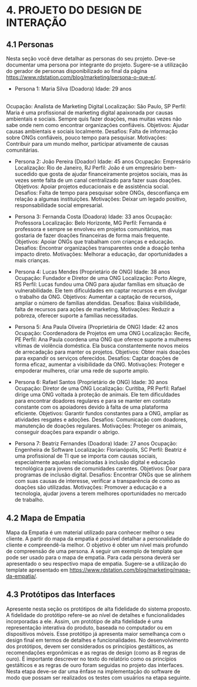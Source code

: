 # 4. PROJETO DO DESIGN DE INTERAÇÃO

## 4.1 Personas
Nesta seção você deve detalhar as personas do seu projeto. Deve-se documentar uma persona por integrante do projeto. Sugere-se a utilização do gerador de personas disponibilizado ao final da página https://www.rdstation.com/blog/marketing/persona-o-que-e/.

- Persona 1: Maria Silva (Doadora)
Idade: 29 anos
<br/>
Ocupação: Analista de Marketing Digital
Localização: São Paulo, SP
Perfil: Maria é uma profissional de marketing digital apaixonada por causas ambientais e sociais. Sempre quis fazer doações, mas muitas vezes não sabe onde nem como encontrar organizações confiáveis.
Objetivos: Ajudar causas ambientais e sociais localmente.
Desafios: Falta de informação sobre ONGs confiáveis, pouco tempo para pesquisar.
Motivações: Contribuir para um mundo melhor, participar ativamente de causas comunitárias.

- Persona 2: João Pereira (Doador)
Idade: 45 anos
Ocupação: Empresário
Localização: Rio de Janeiro, RJ
Perfil: João é um empresário bem-sucedido que gosta de ajudar financeiramente projetos sociais, mas às vezes sente falta de um canal centralizado para fazer suas doações.
Objetivos: Apoiar projetos educacionais e de assistência social.
Desafios: Falta de tempo para pesquisar sobre ONGs, desconfiança em relação a algumas instituições.
Motivações: Deixar um legado positivo, responsabilidade social empresarial.

- Persona 3: Fernanda Costa (Doadora)
Idade: 33 anos
Ocupação: Professora
Localização: Belo Horizonte, MG
Perfil: Fernanda é professora e sempre se envolveu em projetos comunitários, mas gostaria de fazer doações financeiras de forma mais frequente.
Objetivos: Apoiar ONGs que trabalham com crianças e educação.
Desafios: Encontrar organizações transparentes onde a doação tenha impacto direto.
Motivações: Melhorar a educação, dar oportunidades a mais crianças.

- Persona 4: Lucas Mendes (Proprietário de ONG)
Idade: 38 anos
Ocupação: Fundador e Diretor de uma ONG
Localização: Porto Alegre, RS
Perfil: Lucas fundou uma ONG para ajudar famílias em situação de vulnerabilidade. Ele tem dificuldades em captar recursos e em divulgar o trabalho da ONG.
Objetivos: Aumentar a captação de recursos, ampliar o número de famílias atendidas.
Desafios: Baixa visibilidade, falta de recursos para ações de marketing.
Motivações: Reduzir a pobreza, oferecer suporte a famílias necessitadas.

- Persona 5: Ana Paula Oliveira (Proprietária de ONG) 
Idade: 42 anos
Ocupação: Coordenadora de Projetos em uma ONG
Localização: Recife, PE
Perfil: Ana Paula coordena uma ONG que oferece suporte a mulheres vítimas de violência doméstica. Ela busca constantemente novos meios de arrecadação para manter os projetos.
Objetivos: Obter mais doações para expandir os serviços oferecidos.
Desafios: Captar doações de forma eficaz, aumentar a visibilidade da ONG.
Motivações: Proteger e empoderar mulheres, criar uma rede de suporte amplo.

- Persona 6: Rafael Santos (Proprietário de ONG)
Idade: 30 anos
Ocupação: Diretor de uma ONG
Localização: Curitiba, PR
Perfil: Rafael dirige uma ONG voltada à proteção de animais. Ele tem dificuldades para encontrar doadores regulares e para se manter em contato constante com os apoiadores devido à falta de uma plataforma eficiente.
Objetivos: Garantir fundos constantes para a ONG, ampliar as atividades resgates e adoções.
Desafios: Comunicação com doadores, manutenção de doações regulares.
Motivações: Proteger os animais, conseguir doações para expandir o abrigo.

- Persona 7: Beatriz Fernandes (Doadora)
Idade: 27 anos
Ocupação: Engenheira de Software
Localização: Florianópolis, SC
Perfil: Beatriz é uma profissional de TI que se importa com causas sociais, especialmente aquelas relacionadas à inclusão digital e educação tecnológica para jovens de comunidades carentes.
Objetivos: Doar para programas de inclusão digital.
Desafios: Encontrar ONGs que se alinhem com suas causas de interesse, verificar a transparência de como as doações são utilizadas.
Motivações: Promover a educação e a tecnologia, ajudar jovens a terem melhores oportunidades no mercado de trabalho.

## 4.2 Mapa de Empatia
Mapa da Empatia é um material utilizado para conhecer melhor o seu cliente. A partir do mapa da empatia é possível detalhar a personalidade do cliente e compreendê-la melhor. O objetivo é obter um nível mais profundo de compreensão de uma persona. A seguir um exemplo de template que pode ser usado para o mapa de empatia. Para cada persona deverá ser apresentado o seu respectivo mapa de empatia. Sugere-se a utilização do template apresentado em https://www.rdstation.com/blog/marketing/mapa-da-empatia/.

## 4.3 Protótipos das Interfaces
Apresente nesta seção os protótipos de alta fidelidade do sistema proposto. A fidelidade do protótipo refere-se ao nível de detalhes e funcionalidades incorporadas a ele. Assim, um protótipo de alta fidelidade é uma representação interativa do produto, baseada no computador ou em dispositivos móveis. Esse protótipo já apresenta maior semelhança com o design final em termos de detalhes e funcionalidades. No desenvolvimento dos protótipos, devem ser considerados os princípios gestálticos, as recomendações ergonômicas e as regras de design (como as 8 regras de ouro). É importante descrever no texto do relatório como os princípios gestálticos e as regras de ouro foram seguidas no projeto das interfaces. Nesta etapa deve-se dar uma ênfase na implementação do software de modo que possam ser realizados os testes com usuários na etapa seguinte.


